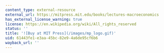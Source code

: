 ```yaml
---
content_type: external-resource
external_url: https://mitpress.mit.edu/books/lectures-macroeconomics
has_external_license_warning: true
license: https://en.wikipedia.org/wiki/All_rights_reserved
status: ''
title: '![Buy at MIT Press](/images/mp_logo.gif)'
uid: 61443fe1-e3aa-45bc-82e9-4a6de95cf6b6
wayback_url: ''
---
```

